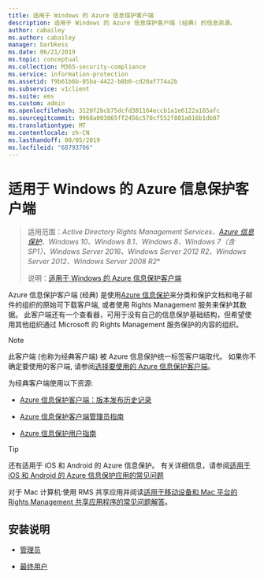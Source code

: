 ```yaml
---
title: 适用于 Windows 的 Azure 信息保护客户端
description: 适用于 Windows 的 Azure 信息保护客户端 (经典) 的信息资源。
author: cabailey
ms.author: cabailey
manager: barbkess
ms.date: 06/21/2019
ms.topic: conceptual
ms.collection: M365-security-compliance
ms.service: information-protection
ms.assetid: f9b61b6b-05ba-4422-b8b0-cd20af774a2b
ms.subservice: v1client
ms.suite: ems
ms.custom: admin
ms.openlocfilehash: 3120f2bcb75dcfd381164eccb1a1e6122a165afc
ms.sourcegitcommit: 9968a003865ff2456c570cf552f801a816b1db07
ms.translationtype: MT
ms.contentlocale: zh-CN
ms.lasthandoff: 08/05/2019
ms.locfileid: "68793706"
---
```

# <a name="azure-information-protection-client-for-windows"></a>适用于 Windows 的 Azure 信息保护客户端

>适用范围：*Active Directory Rights Management Services、[Azure 信息保护](https://azure.microsoft.com/pricing/details/information-protection)、Windows 10、Windows 8.1、Windows 8、Windows 7（含 SP1）、Windows Server 2016、Windows Server 2012 R2、Windows Server 2012、Windows Server 2008 R2**
>
> 说明：[适用于 Windows 的 Azure 信息保护客户端](../faqs.md#whats-the-difference-between-the-azure-information-protection-client-and-the-azure-information-protection-unified-labeling-client)

Azure 信息保护客户端 (经典) 是使用[Azure 信息保护](../what-is-information-protection.md)来分类和保护文档和电子邮件的组织的原始可下载客户端, 或者使用 Rights Management 服务来保护其数据。 此客户端还有一个查看器，可用于没有自己的信息保护基础结构，但希望使用其他组织通过 Microsoft 的 Rights Management 服务保护的内容的组织。

> [!NOTE]
> 此客户端 (也称为经典客户端) 被 Azure 信息保护统一标签客户端取代。 如果你不确定要使用的客户端, 请参阅[选择要使用的 Azure 信息保护客户端](use-client.md#choose-which-azure-information-protection-client-to-use)。

为经典客户端使用以下资源:

- [Azure 信息保护客户端：版本发布历史记录](client-version-release-history.md)

- [Azure 信息保护客户端管理员指南](client-admin-guide.md)

- [Azure 信息保护用户指南](client-user-guide.md)

> [!TIP]
> 还有适用于 iOS 和 Android 的 Azure 信息保护。 有关详细信息，请参阅[适用于 iOS 和 Android 的 Azure 信息保护应用的常见问题](mobile-app-faq.md )
> 
> 对于 Mac 计算机:使用 RMS 共享应用并阅读[适用于移动设备和 Mac 平台的 Rights Management 共享应用程序的常见问题解答](https://technet.microsoft.com/dn451248)。

## <a name="install-instructions"></a>安装说明

- [管理员](client-admin-guide-install.md)

- [最终用户](install-client-app.md)
